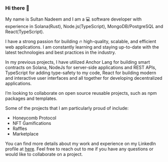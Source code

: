 ### Hi there 👋

My name is Sultan Nadeem and I am a 💻 software developer with experience in Solana(Rust), Node.js(TypeScript), MongoDB/PostgreSQL and React(TypeScript).

I have a strong passion for building 🔥 high-quality, scalable, and efficient web applications. I am constantly learning and staying up-to-date with the latest technologies and best practices in the industry.

In my previous projects, I have utilized Anchor Lang for building smart contracts on Solana, NodeJs for server-side applications and REST APIs, TypeScript for adding type-safety to my code, React for building modern and interactive user interfaces and all together for developing decentralized applications.

I’m looking to collaborate on open source reusable projects, such as npm packages and templates.

Some of the projects that I am particularly proud of include:
* Honeycomb Protocol
* NFT Gamifications
* Raffles
* Marketplace

You can find more details about my work and experience on my LinkedIn profile at [here](https://www.linkedin.com/in/sultan-nadeem-5465361a5/ "My LinkedIn profile"). Feel free to reach out to me if you have any questions or would like to collaborate on a project.
